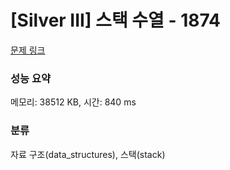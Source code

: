 # [Silver III] 스택 수열 - 1874 

[문제 링크](https://www.acmicpc.net/problem/1874) 

### 성능 요약

메모리: 38512 KB, 시간: 840 ms

### 분류

자료 구조(data_structures), 스택(stack)

